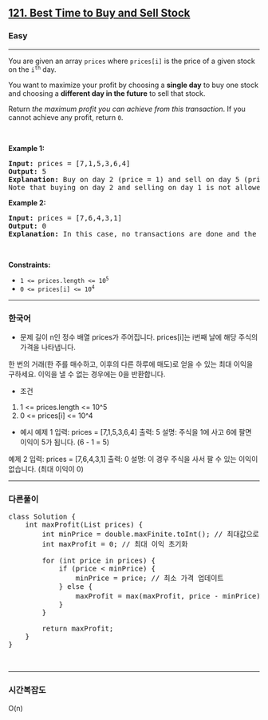 <h2><a href="https://leetcode.com/problems/best-time-to-buy-and-sell-stock">121. Best Time to Buy and Sell Stock</a></h2><h3>Easy</h3><hr><p>You are given an array <code>prices</code> where <code>prices[i]</code> is the price of a given stock on the <code>i<sup>th</sup></code> day.</p>

<p>You want to maximize your profit by choosing a <strong>single day</strong> to buy one stock and choosing a <strong>different day in the future</strong> to sell that stock.</p>

<p>Return <em>the maximum profit you can achieve from this transaction</em>. If you cannot achieve any profit, return <code>0</code>.</p>

<p>&nbsp;</p>
<p><strong class="example">Example 1:</strong></p>

<pre>
<strong>Input:</strong> prices = [7,1,5,3,6,4]
<strong>Output:</strong> 5
<strong>Explanation:</strong> Buy on day 2 (price = 1) and sell on day 5 (price = 6), profit = 6-1 = 5.
Note that buying on day 2 and selling on day 1 is not allowed because you must buy before you sell.
</pre>

<p><strong class="example">Example 2:</strong></p>

<pre>
<strong>Input:</strong> prices = [7,6,4,3,1]
<strong>Output:</strong> 0
<strong>Explanation:</strong> In this case, no transactions are done and the max profit = 0.
</pre>

<p>&nbsp;</p>
<p><strong>Constraints:</strong></p>

<ul>
	<li><code>1 &lt;= prices.length &lt;= 10<sup>5</sup></code></li>
	<li><code>0 &lt;= prices[i] &lt;= 10<sup>4</sup></code></li>
</ul>


---
<h3>한국어</h3>

* 문제
길이 n인 정수 배열 prices가 주어집니다. prices[i]는 i번째 날에 해당 주식의 가격을 나타냅니다.

한 번의 거래(한 주를 매수하고, 이후의 다른 하루에 매도)로 얻을 수 있는 최대 이익을 구하세요.
이익을 낼 수 없는 경우에는 0을 반환합니다.

* 조건
1. 1 <= prices.length <= 10^5
2. 0 <= prices[i] <= 10^4

* 예시
예제 1
	입력: prices = [7,1,5,3,6,4]
	출력: 5
	설명: 주식을 1에 사고 6에 팔면 이익이 5가 됩니다. (6 - 1 = 5)

예제 2
	입력: prices = [7,6,4,3,1]
	출력: 0
	설명: 이 경우 주식을 사서 팔 수 있는 이익이 없습니다. (최대 이익이 0)

---
<h3>다른풀이</h3>



<pre>
class Solution {
    int maxProfit(List<int> prices) {
        int minPrice = double.maxFinite.toInt(); // 최대값으로 초기화
        int maxProfit = 0; // 최대 이익 초기화
        
        for (int price in prices) {
            if (price < minPrice) {
                minPrice = price; // 최소 가격 업데이트
            } else {
                maxProfit = max(maxProfit, price - minPrice); // 최대 이익 계산
            }
        }
        
        return maxProfit;
    }
}
		    
	    </pre>

---
<h3>시간복잡도</h3>
O(n)

